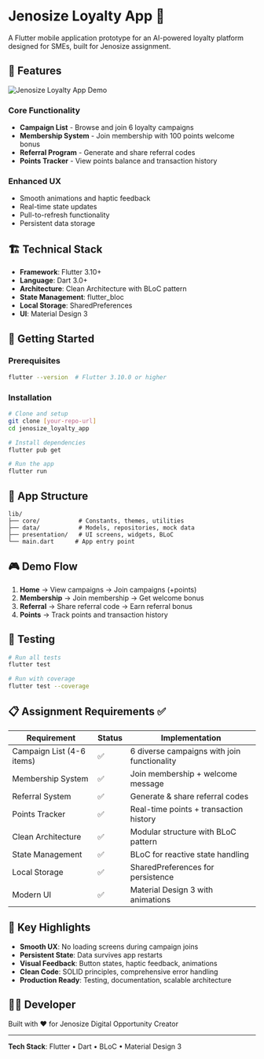 # Jenosize Loyalty App 📱

A Flutter mobile application prototype for an AI-powered loyalty platform designed for SMEs, built for Jenosize assignment.

## 🎯 Features

![Jenosize Loyalty App Demo](https://www.dropbox.com/scl/fi/fnfb1lj7ujboyzumkvasm/Screen-Recording-2568-08-07-at-13.02.51.gif?rlkey=pxodhaw8u8nkrrvepr4w0bax5&st=7usnn21j&raw=1)


### Core Functionality
- **Campaign List** - Browse and join 6 loyalty campaigns
- **Membership System** - Join membership with 100 points welcome bonus
- **Referral Program** - Generate and share referral codes
- **Points Tracker** - View points balance and transaction history

### Enhanced UX
- Smooth animations and haptic feedback
- Real-time state updates
- Pull-to-refresh functionality
- Persistent data storage

## 🏗️ Technical Stack

- **Framework**: Flutter 3.10+
- **Language**: Dart 3.0+
- **Architecture**: Clean Architecture with BLoC pattern
- **State Management**: flutter_bloc
- **Local Storage**: SharedPreferences
- **UI**: Material Design 3

## 🚀 Getting Started

### Prerequisites
```bash
flutter --version  # Flutter 3.10.0 or higher
```

### Installation
```bash
# Clone and setup
git clone [your-repo-url]
cd jenosize_loyalty_app

# Install dependencies
flutter pub get

# Run the app
flutter run
```

## 📱 App Structure

```
lib/
├── core/           # Constants, themes, utilities
├── data/           # Models, repositories, mock data
├── presentation/   # UI screens, widgets, BLoC
└── main.dart      # App entry point
```

## 🎮 Demo Flow

1. **Home** → View campaigns → Join campaigns (+points)
2. **Membership** → Join membership → Get welcome bonus
3. **Referral** → Share referral code → Earn referral bonus
4. **Points** → Track points and transaction history

## 🧪 Testing

```bash
# Run all tests
flutter test

# Run with coverage
flutter test --coverage
```

## 📋 Assignment Requirements ✅

| Requirement | Status | Implementation |
|-------------|---------|----------------|
| Campaign List (4-6 items) | ✅ | 6 diverse campaigns with join functionality |
| Membership System | ✅ | Join membership + welcome message |
| Referral System | ✅ | Generate & share referral codes |
| Points Tracker | ✅ | Real-time points + transaction history |
| Clean Architecture | ✅ | Modular structure with BLoC pattern |
| State Management | ✅ | BLoC for reactive state handling |
| Local Storage | ✅ | SharedPreferences for persistence |
| Modern UI | ✅ | Material Design 3 with animations |

## 🎨 Key Highlights

- **Smooth UX**: No loading screens during campaign joins
- **Persistent State**: Data survives app restarts
- **Visual Feedback**: Button states, haptic feedback, animations
- **Clean Code**: SOLID principles, comprehensive error handling
- **Production Ready**: Testing, documentation, scalable architecture

## 👨‍💻 Developer

Built with ❤️ for Jenosize Digital Opportunity Creator

---

**Tech Stack**: Flutter • Dart • BLoC • Material Design 3

